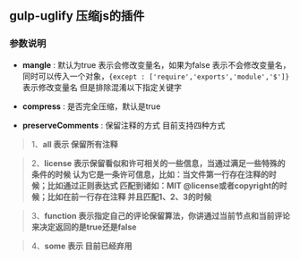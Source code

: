 ## gulp-uglify 压缩js的插件

### 参数说明

- **mangle** : 默认为true 表示会修改变量名，如果为false 表示不会修改变量名，同时可以传入一个对象，``{except : ['require','exports','module','$']}``表示修改变量名  但是排除混淆以下指定关键字

- **compress** : 是否完全压缩，默认是true

- **preserveComments** : 保留注释的方式 目前支持四种方式
  
> 1、**all  表示 保留所有注释** 

> 2、**license  表示保留看似和许可相关的一些信息，当通过满足一些特殊的条件的时候 认为它是一条许可信息，比如：当文件第一行存在注释的时候；比如通过正则表达式 匹配到诸如：MIT @license或者copyright的时候；比如在前一行存在注释 并且匹配1、2、3的时候** 

> 3、**function  表示指定自己的评论保留算法，你讲通过当前节点和当前评论来决定返回的是true还是false**  

> 4、**some 表示 目前已经弃用** 

